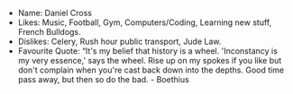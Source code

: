 - Name: Daniel Cross
- Likes: Music, Football, Gym, Computers/Coding, Learning new stuff, French Bulldogs.
- Dislikes: Celery, Rush hour public transport, Jude Law.
- Favourite Quote: “It's my belief that history is a wheel. 'Inconstancy is my very essence,' says the wheel. Rise up on my spokes if you like but don't complain when you're cast back down into the depths. Good time pass away, but then so do the bad. - Boethius

